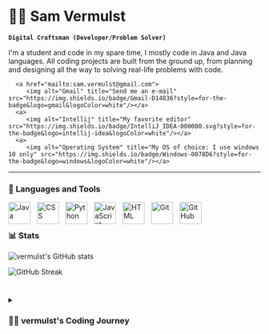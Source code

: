 # 🏄‍♂️ Sam Vermulst

**`Digital Craftsman (Developer/Problem Solver)`**

I'm a student and code in my spare time, I mostly code in Java and Java languages. All coding projects are built from the ground up, from planning and designing all the way to solving real-life problems with code. 

   <p align="left">

      <a href="mailto:sam.vermulst@gmail.com">
         <img alt="Gmail" title="Send me an e-mail" src="https://img.shields.io/badge/Gmail-D14836?style=for-the-badge&logo=gmail&logoColor=white"/></a>
      <a>
         <img alt="Intellij" title="My favorite editor" src="https://img.shields.io/badge/IntelliJ_IDEA-000000.svg?style=for-the-badge&logo=intellij-idea&logoColor=white"/></a>
      <a>
         <img alt="Operating System" title="My OS of choice: I use windows 10 only" src="https://img.shields.io/badge/Windows-0078D6?style=for-the-badge&logo=windows&logoColor=white"/></a>
   </p>

---

### 🧰 Languages and Tools

<img align="left" alt="Java" width="44px" style="padding-right:10px;" src="https://cdn.jsdelivr.net/gh/devicons/devicon/icons/java/java-original.svg"/>
<img align="left" alt="CSS" width="44px" style="padding-right:10px;" src="https://cdn.jsdelivr.net/gh/devicons/devicon/icons/css3/css3-plain.svg" />
<img align="left" alt="Python" width="44px" style="padding-right:10px;" src="https://cdn.jsdelivr.net/gh/devicons/devicon/icons/python/python-plain.svg" />
<img align="left" alt="JavaScript" width="44px" style="padding-right:10px;" src="https://cdn.jsdelivr.net/gh/devicons/devicon/icons/javascript/javascript-plain.svg" />
<img align="left" alt="HTML" width="44px" style="padding-right:10px;" src="https://cdn.jsdelivr.net/gh/devicons/devicon/icons/html5/html5-plain.svg" />
<img align="left" alt="Git" width="44px" style="padding-right:10px;" src="https://cdn.jsdelivr.net/gh/devicons/devicon/icons/git/git-original.svg" />
<img align="left" alt="GitHub" width="44px" style="padding-right:10px;" src="https://cdn.jsdelivr.net/gh/devicons/devicon/icons/github/github-original.svg" />
<br />

#

### 📊 Stats

![vermulst's GitHub stats](https://github-readme-stats.vercel.app/api?username=vermulst&show_icons=true&theme=gruvbox)
<!--![Rik's GitHub stats](https://github-readme-stats.vercel.app/api/top-langs/?username=vermulst&theme=gruvbox&)-->


![GitHub Streak](https://streak-stats.demolab.com?user=vermulst&theme=gruvbox&border_radius=4.5)

#

<details>
 <summary><h3>👨‍💻 vermulst's Coding Journey</h3></summary>
   Work in progress....
   working on the best minecraft server in existence..............
